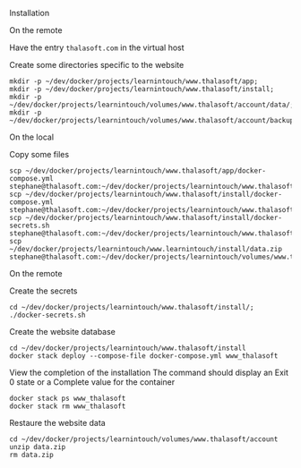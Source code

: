 Installation

On the remote

Have the entry `thalasoft.com` in the virtual host

Create some directories specific to the website
```
mkdir -p ~/dev/docker/projects/learnintouch/www.thalasoft/app;
mkdir -p ~/dev/docker/projects/learnintouch/www.thalasoft/install;
mkdir -p ~/dev/docker/projects/learnintouch/volumes/www.thalasoft/account/data/;
mkdir -p ~/dev/docker/projects/learnintouch/volumes/www.thalasoft/account/backup/;
```

On the local

Copy some files
```
scp ~/dev/docker/projects/learnintouch/www.thalasoft/app/docker-compose.yml stephane@thalasoft.com:~/dev/docker/projects/learnintouch/www.thalasoft/app
scp ~/dev/docker/projects/learnintouch/www.thalasoft/install/docker-compose.yml stephane@thalasoft.com:~/dev/docker/projects/learnintouch/www.thalasoft/install
scp ~/dev/docker/projects/learnintouch/www.thalasoft/install/docker-secrets.sh stephane@thalasoft.com:~/dev/docker/projects/learnintouch/www.thalasoft/install
scp ~/dev/docker/projects/learnintouch/www.learnintouch/install/data.zip stephane@thalasoft.com:~/dev/docker/projects/learnintouch/volumes/www.thalasoft/account
```

On the remote

Create the secrets
```
cd ~/dev/docker/projects/learnintouch/www.thalasoft/install/;
./docker-secrets.sh
```

Create the website database
```
cd ~/dev/docker/projects/learnintouch/www.thalasoft/install
docker stack deploy --compose-file docker-compose.yml www_thalasoft
```

View the completion of the installation
The command should display an Exit 0 state or a Complete value for the container
```
docker stack ps www_thalasoft
docker stack rm www_thalasoft
```

Restaure the website data
```
cd ~/dev/docker/projects/learnintouch/volumes/www.thalasoft/account
unzip data.zip
rm data.zip
```

